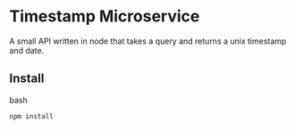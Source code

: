 # Timestamp Microservice
A small API written in node that takes a query and returns a unix timestamp and date.

## Install
bash
```
npm install
```

